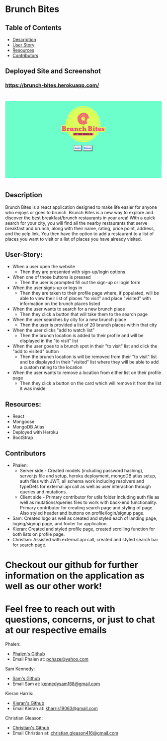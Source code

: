 # Brunch Bites

## Table of Contents

- [Description](#Description)
- [User Story](#User-Story)
- [Resources](#Resources)
- [Contributors](#Contributors)

## Deployed Site and Screenshot

### https://brunch-bites.herokuapp.com/

#

![Screenshot of Landing page.](./client/src/assets/LandingPage_Screenshot.png)

#

## Description

Brunch Bites is a react application designed to make life easier for anyone who enjoys or goes to brunch. Brunch Bites is a new way to explore and discover the best breakfast/brunch restaurants in your area!  With a quick search for your city, you will find all the nearby restaurants that serve breakfast and brunch, along with their name, rating, price point, address, and the yelp link. You then have the option to add a restaurant to a list of places you want to visit or a list of places you have already visited.

## User-Story:

- When a user open the website
  - Then they are presented with sign-up/login options
- When one of those buttons is pressed
  - Then the user is prompted fill out the sign-up or login form
- When the user signs-up or logs in
  - Then they are taken to their profile page where, if populated, will be able to view their list of places "to visit" and place "visited" with information on the brunch places listed
- When the user wants to search for a new brunch place
  - Then they click a button that will take them to the search page
- When the user searches by city for a new brunch place
  - Then the user is provided a list of 20 brunch places within that city
- When the user clicks "add to watch list"
  - Then the brunch location is added to their profile and will be displayed in the "to visit" list
- When the user goes to a brunch spot in their "to visit" list and click the "add to visited" button
  - Then the brunch location is will be removed from their "to visit" list and be displayed in their "visited" list where they will be able to add a custom rating to the location
- When the user wants to remove a location from either list on their profile page
  - Then they click a button on the card which will remove it from the list it was inside

## Resources:

- React
- Mongoose
- MongoDB Atlas
- Deployed with Heroku
- BootStrap

## Contributors
- Phalen: 
  - Server side - Created models (including password hashing), server.js file and setup, heroku deployment, mongoDB atlas setup, auth files with JWT, all schema work including resolvers and typeDefs for external api call as well as user interaction  through queries and mutations.
  - Client side - Primary contributor for utils folder including auth file as well as mutations/queries files to work with back-end functionality. Primary contributor for creating search page and styling of page. Also styled header and buttons on profile/login/signup page.
- Sam: Created logo as well as created and styled each of landing page, loging/signup page, and footer for application. 
- Kieran: Created and styled profile page, created scrolling function for both lists on profile page. 
- Christian: Assisted with external api call, created and styled search bar for search page. 


# Checkout our github for further information on the application as well as our other work!
# Feel free to reach out with questions, concerns, or just to chat at our respective emails

Phalen:

- [Phalen's Github](https://github.com/PhalenH)
- Email Phalen at: pchaze@yahoo.com

Sam Kennedy:

- [Sam's Github](https://github.com/kennedysam168)
- Email Sam at: kennedysam168@gmail.com

Kieran Harris:

- [Kieran's Github](https://github.com/kieranh971)
- Email Kieran at: kharris19063@gmail.com

Christian Gleason:

- [Christian's Github](https://github.com/ChristianAnti)
- Email Christian at: christian.gleason416@gmail.com
